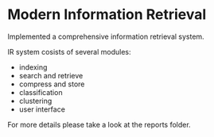 # Modern Information Retrieval

Implemented a comprehensive information retrieval system.

IR system cosists of several modules:
- indexing
- search and retrieve
- compress and store
- classification
- clustering
- user interface

For more details please take a look at the reports folder.

